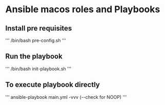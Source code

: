 # Ansible macos roles and Playbooks

## Install pre requisites

'''
/bin/bash pre-config.sh
'''

## Run the playbook 

'''
/bin/bash init-playbook.sh
'''


## To execute playbook directly

'''
 ansible-playbook main.yml -vvv (--check for NOOP)
'''

